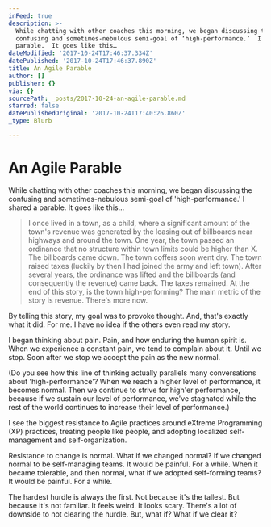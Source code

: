 ```yaml
---
inFeed: true
description: >-
  While chatting with other coaches this morning, we began discussing the
  confusing and sometimes-nebulous semi-goal of ‘high-performance.’  I shared a
  parable.  It goes like this…
dateModified: '2017-10-24T17:46:37.334Z'
datePublished: '2017-10-24T17:46:37.890Z'
title: An Agile Parable
author: []
publisher: {}
via: {}
sourcePath: _posts/2017-10-24-an-agile-parable.md
starred: false
datePublishedOriginal: '2017-10-24T17:40:26.860Z'
_type: Blurb

---
```

# An Agile Parable

While chatting with other coaches this morning, we began discussing the confusing and sometimes-nebulous semi-goal of 'high-performance.' I shared a parable. It goes like this...

> I once lived in a town, as a child, where a significant amount of the town's revenue was generated by the leasing out of billboards near highways and around the town. One year, the town passed an ordinance that no structure within town limits could be higher than X. The billboards came down. The town coffers soon went dry. The town raised taxes (luckily by then I had joined the army and left town). After several years, the ordinance was lifted and the billboards (and consequently the revenue) came back. The taxes remained.
> At the end of this story, is the town high-performing? The main metric of the story is revenue. There's more now.

By telling this story, my goal was to provoke thought. And, that's exactly what it did. For me. I have no idea if the others even read my story.

I began thinking about pain. Pain, and how enduring the human spirit is. When we experience a constant pain, we tend to complain about it. Until we stop. Soon after we stop we accept the pain as the new normal.

(Do you see how this line of thinking actually parallels many conversations about 'high-performance'? When we reach a higher level of performance, it becomes normal. Then we continue to strive for high'er performance, because if we sustain our level of performance, we've stagnated while the rest of the world continues to increase their level of performance.)

I see the biggest resistance to Agile practices around eXtreme Programming (XP) practices, treating people like people, and adopting localized self-management and self-organization. 

Resistance to change is normal. What if we changed normal? If we changed normal to be self-managing teams. It would be painful. For a while. When it became tolerable, and then normal, what if we adopted self-forming teams? It would be painful. For a while.

The hardest hurdle is always the first. Not because it's the tallest. But because it's not familiar. It feels weird. It looks scary. There's a lot of downside to not clearing the hurdle. But, what if? What if we clear it?